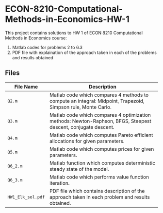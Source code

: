 # ECON-8210-Computational-Methods-in-Economics-HW-1

This project contains solutions to HW 1 of ECON 8210 Computational Methods in Economics course:
1. Matlab codes for problems 2 to 6.3
2. PDF file with explaination of the approach taken in each of the problems and results obtained

## Files
| File Name            | Description                              |
|----------------------|------------------------------------------|
| `Q2.m`               | Matlab code which compares 4 methods to compute an integral: Midpoint, Trapezoid, Simpson rule, Monte Carlo. |
| `Q3.m`               | Matlab code which compares 4 optimization methods: Newton-Raphson, BFGS, Steepest descent, conjugate descent. |
| `Q4.m`               | Matlab code which computes Pareto efficient allocations for given parameters. |
| `Q5.m`               | Matlab code which computes prices for given parameters. |
| `Q6_2.m`             | Matlab function which computes deterministic steady state of the model. |
| `Q6_3.m`             | Matlab code which performs value function iteration. |
| `HW1_Elk_sol.pdf`    | PDF file which contains description of the approach taken in each problem and results obtained. |
